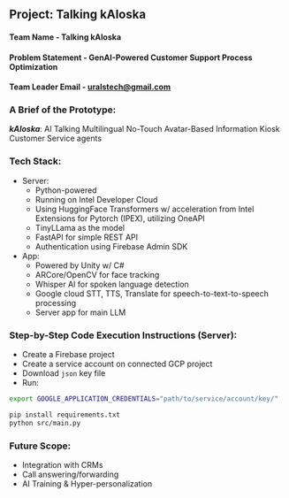 ## Project: Talking kAIoska

#### Team Name - Talking kAIoska
#### Problem Statement - GenAI-Powered Customer Support Process Optimization
#### Team Leader Email - uralstech@gmail.com

### A Brief of the Prototype:
***kAIoska***: AI Talking Multilingual No-Touch Avatar-Based Information Kiosk Customer Service agents
  
### Tech Stack:
* Server:
    * Python-powered
    * Running on Intel Developer Cloud
    * Using HuggingFace Transformers w/ acceleration from Intel Extensions for Pytorch (IPEX), utilizing OneAPI
    * TinyLLama as the model
    * FastAPI for simple REST API
    * Authentication using Firebase Admin SDK
* App:
    * Powered by Unity w/ C#
    * ARCore/OpenCV for face tracking
    * Whisper AI for spoken language detection
    * Google cloud STT, TTS, Translate for speech-to-text-to-speech processing
    * Server app for main LLM
   
### Step-by-Step Code Execution Instructions (Server):
* Create a Firebase project
* Create a service account on connected GCP project
* Download `json` key file
* Run: 
```bash
export GOOGLE_APPLICATION_CREDENTIALS="path/to/service/account/key/"

pip install requirements.txt
python src/main.py
```
  
### Future Scope:
* Integration with CRMs
* Call answering/forwarding
* AI Training & Hyper-personalization
